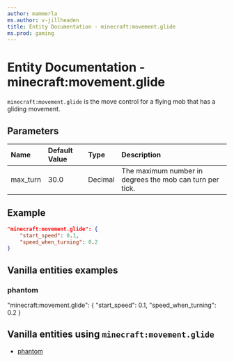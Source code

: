```yaml
---
author: mammerla
ms.author: v-jillheaden
title: Entity Documentation - minecraft:movement.glide
ms.prod: gaming
---
```


# Entity Documentation - minecraft:movement.glide

`minecraft:movement.glide` is the move control for a flying mob that has a gliding movement.

## Parameters

|Name |Default Value  |Type  |Description  |
|:----------|:----------|:----------|:----------|
| max_turn| 30.0| Decimal| The maximum number in degrees the mob can turn per tick. |

## Example

```json
"minecraft:movement.glide": {
    "start_speed": 0.1,
    "speed_when_turning": 0.2
}
```

## Vanilla entities examples

### phantom

"minecraft:movement.glide": {
    "start_speed": 0.1,
    "speed_when_turning": 0.2
}

## Vanilla entities using `minecraft:movement.glide`

- [phantom](../../../../Source/VanillaBehaviorPack_Snippets/entities/phantom.md)
